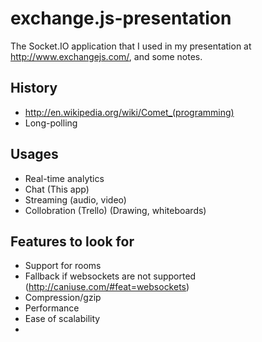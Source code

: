 exchange.js-presentation
========================

The Socket.IO application that I used in my presentation at http://www.exchangejs.com/, and some notes.

## History
- http://en.wikipedia.org/wiki/Comet_(programming)
- Long-polling

## Usages
- Real-time analytics 
- Chat (This app)
- Streaming (audio, video)
- Collobration (Trello) (Drawing, whiteboards)

## Features to look for
- Support for rooms
- Fallback if websockets are not supported (http://caniuse.com/#feat=websockets)
- Compression/gzip
- Performance
- Ease of scalability
- 
